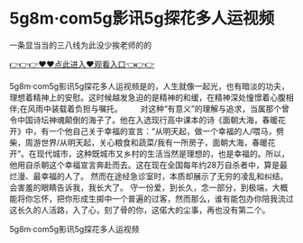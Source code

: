 # 5g8m·com5g影讯5g探花多人运视频
一条显当当的三八线为此没少挨老师的的

<a href="https://github.com/getmal/fdwwt/issues/2">👉👉👉♥♥点此进入♥观看入口👈👉👉</a>

5g8m·com5g影讯5g探花多人运视频是的，人生就像一起光，也有暗淡的功夫，理想着精神上的安慰。这时候越发急迫的是精神的和缓，在精神深处憧憬着心腹相伴;在风雨中装载着负担与嘱托。
　　对这种“有意义”的理解与追求，当属那个曾令中国诗坛神魂颠倒的海子了。他在入选现行高中课本的诗《面朝大海，春暖花开》中，有一个他自己关于幸福的宣言：“从明天起，做一个幸福的人/喂马，劈柴，周游世界/从明天起，关心粮食和蔬菜/我有一所房子，面朝大海，春暖花开”。在现代城市，这种既城市又乡村的生活当然是理想的，也是幸福的。所以，他用自杀朝这个幸福宣言奔赴而去。这在现在全国每年约28万自杀者中，算是最烂漫、最幸福的人了。
然而在途经急诊室时，本质却展示了无穷的凌乱和纠结。
会害羞的眼睛告诉我，我长大了。
守一份爱，到长久，念一部分，到极端，大概能将你忘怀，把你形成生掷中一个普遍的过客，然而那么，谁有能包办你陪我流过这长久的人活路，入了心，刻了骨的你，这偌大的尘事，再也没有第二个。

5g8m·com5g影讯5g探花多人运视频
